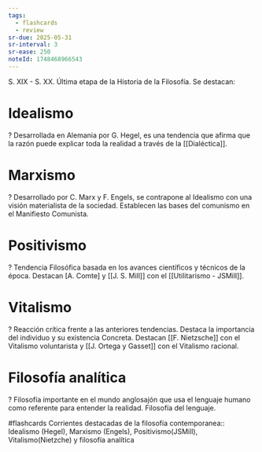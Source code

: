 ```yaml
---
tags:
  - flashcards
  - review
sr-due: 2025-05-31
sr-interval: 3
sr-ease: 250
noteId: 1748468966543
---
```


S. XIX - S. XX. Última etapa de la Historia de la Filosofía. Se destacan:
# Idealismo
?
Desarrollada en Alemania por G. Hegel, es una tendencia que afirma que la razón puede explicar toda la realidad a través de la [[Dialéctica]]. 
# Marxismo
?
Desarrollado por C. Marx y F. Engels, se contrapone al Idealismo con una visión materialista de la sociedad. Establecen las bases del comunismo en el Manifiesto Comunista.
# Positivismo
?
Tendencia Filosófica basada en los avances científicos y técnicos de la época. Destacan [A. Comte] y [[J. S. Mill]] con el [[Utilitarismo - JSMill]].
# Vitalismo
?
Reacción crítica frente a las anteriores tendencias. Destaca la importancia del individuo y su existencia Concreta. Destacan [[F. Nietzsche]] con el Vitalismo voluntarista y [[J. Ortega y Gasset]] con el Vitalismo racional.
# Filosofía analítica
?
Filosofía importante en el mundo anglosajón que usa el lenguaje humano como referente para entender la realidad. Filosofía del lenguaje.

#flashcards 
Corrientes destacadas de la filosofía contemporanea:: Idealismo (Hegel), Marxismo (Engels), Positivismo(JSMill), Vitalismo(Nietzche) y filosofía analítica